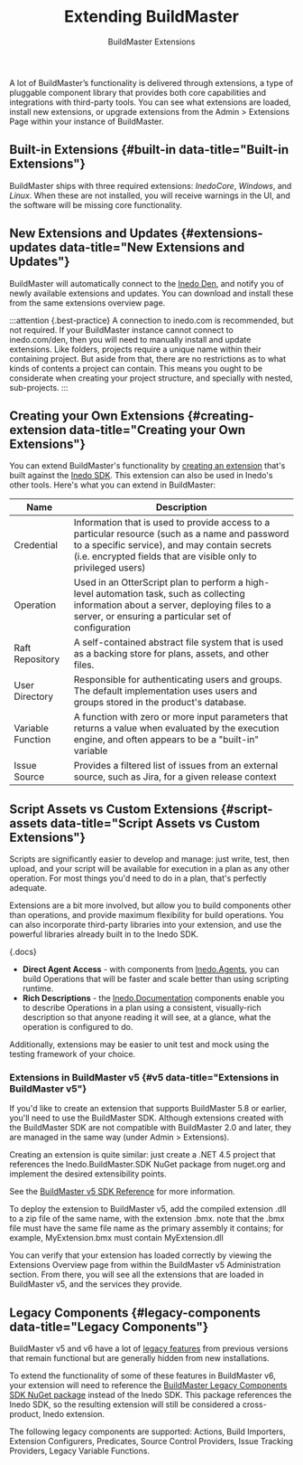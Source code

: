 ﻿---
title: Extending BuildMaster
subtitle: BuildMaster Extensions
keywords: buildmaster
sequence: 50
show-headings-in-nav: true
---

A lot of BuildMaster’s functionality is delivered through extensions, a type of pluggable component library that provides both core capabilities and integrations with third-party tools. You can see what extensions are loaded, install new extensions, or upgrade extensions from the Admin > Extensions Page within your instance of BuildMaster.  

## Built-in Extensions {#built-in data-title="Built-in Extensions"}

BuildMaster ships with three required extensions: *InedoCore*, *Windows*, and *Linux*. When these are not installed, you will receive warnings in the UI, and the software will be missing core functionality.

## New Extensions and Updates {#extensions-updates data-title="New Extensions and Updates"}

BuildMaster will automatically connect to the [Inedo Den](/den), and notify you of newly available extensions and updates. You can download and install these from the same extensions overview page.

:::attention {.best-practice}
A connection to inedo.com is recommended, but not required. If your BuildMaster instance cannot connect to inedo.com/den, then you will need to manually install and update extensions. Like folders, projects require a unique name within their containing project. But aside from that, there are no restrictions as to what kinds of contents a project can contain. This means you ought to be considerate when creating your project structure, and specially with nested, sub-projects.
:::

## Creating your Own Extensions {#creating-extension data-title="Creating your Own Extensions"}

You can extend BuildMaster's functionality by [creating an extension](/docs/various/inedo-sdk/creating) that's built against the [Inedo SDK](/docs/various/inedo-sdk/the-sdk). This extension can also be used in Inedo's other tools. Here's what you can extend in BuildMaster:

| Name | Description |
| ---- | ----------- |
| Credential | Information that is used to provide access to a particular resource (such as a name and password to a specific service), and may contain secrets (i.e. encrypted fields that are visible only to privileged users) |
| Operation | Used in an OtterScript plan to perform a high-level automation task, such as collecting information about a server, deploying files to a server, or ensuring a particular set of configuration |
| Raft Repository | A self-contained abstract file system that is used as a backing store for plans, assets, and other files. |
| User Directory | Responsible for authenticating users and groups. The default implementation uses users and groups stored in the product's database. |
| Variable Function | A function with zero or more input parameters that returns a value when evaluated by the execution engine, and often appears to be a "built-in" variable |
| Issue Source | Provides a filtered list of issues from an external source, such as Jira, for a given release context |

## Script Assets vs Custom Extensions {#script-assets data-title="Script Assets vs Custom Extensions"}

Scripts are significantly easier to develop and manage: just write, test, then upload, and your script will be available for execution in a plan as any other operation. For most things you'd need to do in a plan, that's perfectly adequate.

Extensions are a bit more involved, but allow you to build components other than operations, and provide maximum flexibility for build operations. You can also incorporate third-party libraries into your extension, and use the powerful libraries already built in to the Inedo SDK.

{.docs}
- **Direct Agent Access** - with components from [Inedo.Agents](https://inedo.com/support/sdk-reference/inedosdk/Inedo.Agents), you can build Operations that will be faster and scale better than using scripting runtime.
- **Rich Descriptions** - the [Inedo.Documentation](https://inedo.com/support/sdk-reference/inedosdk/Inedo.Documentation) components enable you to describe Operations in a plan using a consistent, visually-rich description so that anyone reading it will see, at a glance, what the operation is configured to do.

Additionally, extensions may be easier to unit test and mock using the testing framework of your choice.

### Extensions in BuildMaster v5 {#v5 data-title="Extensions in BuildMaster v5"}

If you'd like to create an extension that supports BuildMaster 5.8 or earlier, you'll need to use the BuildMaster SDK. Although extensions created with the BuildMaster SDK are not compatible with BuildMaster 2.0 and later, they are managed in the same way (under Admin > Extensions).

Creating an extension is quite similar: just create a .NET 4.5 project that references the Inedo.BuildMaster.SDK NuGet package from nuget.org and implement the desired extensibility points.

See the [BuildMaster v5 SDK Reference](https://inedo.com/support/sdk-reference/buildmaster/) for more information.

To deploy the extension to BuildMaster v5, add the compiled extension .dll to a zip file of the same name, with the extension .bmx. note that the .bmx file must have the same file name as the primary assembly it contains; for example, MyExtension.bmx must contain MyExtension.dll

You can verify that your extension has loaded correctly by viewing the Extensions Overview page from within the BuildMaster v5 Administration section. From there, you will see all the extensions that are loaded in BuildMaster v5, and the services they provide.

## Legacy Components {#legacy-components data-title="Legacy Components"}

BuildMaster v5 and v6 have a lot of [legacy features](https://inedo.com/support/kb/1144/buildmaster-legacy-features) from previous versions that remain functional but are generally hidden from new installations.

To extend the functionality of some of these features in BuildMaster v6, your extension will need to reference the [BuildMaster Legacy Components SDK NuGet package](https://www.nuget.org/packages/Inedo.BuildMaster.SDK/) instead of the Inedo SDK. This package references the Inedo SDK, so the resulting extension will still be considered a cross-product, Inedo extension.

The following legacy components are supported: Actions, Build Importers, Extension Configurers, Predicates, Source Control Providers, Issue Tracking Providers, Legacy Variable Functions.
